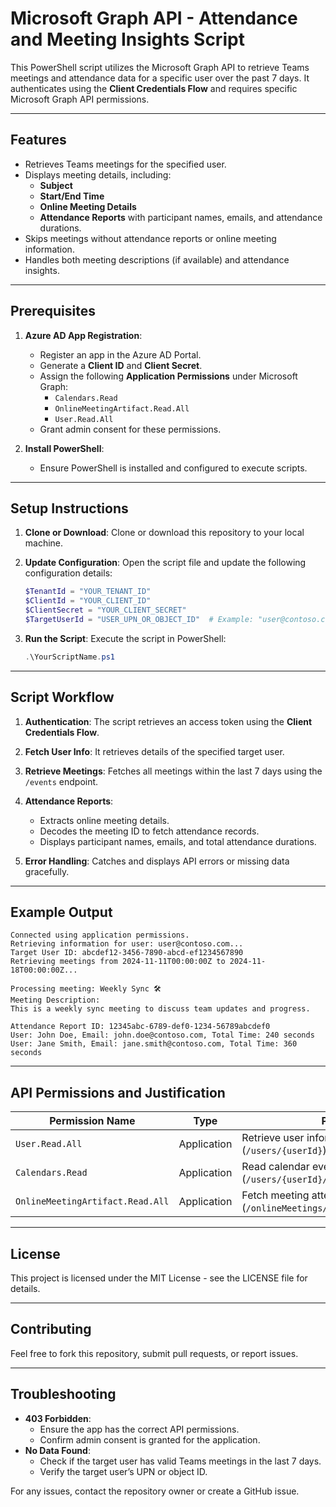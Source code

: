# Microsoft Graph API - Attendance and Meeting Insights Script

This PowerShell script utilizes the Microsoft Graph API to retrieve Teams meetings and attendance data for a specific user over the past 7 days. It authenticates using the **Client Credentials Flow** and requires specific Microsoft Graph API permissions.

---

## Features
- Retrieves Teams meetings for the specified user.
- Displays meeting details, including:
  - **Subject**
  - **Start/End Time**
  - **Online Meeting Details**
  - **Attendance Reports** with participant names, emails, and attendance durations.
- Skips meetings without attendance reports or online meeting information.
- Handles both meeting descriptions (if available) and attendance insights.

---

## Prerequisites

1. **Azure AD App Registration**:
   - Register an app in the Azure AD Portal.
   - Generate a **Client ID** and **Client Secret**.
   - Assign the following **Application Permissions** under Microsoft Graph:
     - `Calendars.Read`
     - `OnlineMeetingArtifact.Read.All`
     - `User.Read.All`
   - Grant admin consent for these permissions.

2. **Install PowerShell**:
   - Ensure PowerShell is installed and configured to execute scripts.

---

## Setup Instructions

1. **Clone or Download**:
   Clone or download this repository to your local machine.

2. **Update Configuration**:
   Open the script file and update the following configuration details:
   ```powershell
   $TenantId = "YOUR_TENANT_ID"
   $ClientId = "YOUR_CLIENT_ID"
   $ClientSecret = "YOUR_CLIENT_SECRET"
   $TargetUserId = "USER_UPN_OR_OBJECT_ID"  # Example: "user@contoso.com"
   ```

3. **Run the Script**:
   Execute the script in PowerShell:
   ```powershell
   .\YourScriptName.ps1
   ```

---

## Script Workflow

1. **Authentication**:
   The script retrieves an access token using the **Client Credentials Flow**.
   
2. **Fetch User Info**:
   It retrieves details of the specified target user.

3. **Retrieve Meetings**:
   Fetches all meetings within the last 7 days using the `/events` endpoint.

4. **Attendance Reports**:
   - Extracts online meeting details.
   - Decodes the meeting ID to fetch attendance records.
   - Displays participant names, emails, and total attendance durations.

5. **Error Handling**:
   Catches and displays API errors or missing data gracefully.

---

## Example Output

```
Connected using application permissions.
Retrieving information for user: user@contoso.com...
Target User ID: abcdef12-3456-7890-abcd-ef1234567890
Retrieving meetings from 2024-11-11T00:00:00Z to 2024-11-18T00:00:00Z...

Processing meeting: Weekly Sync 🛠️
Meeting Description:
This is a weekly sync meeting to discuss team updates and progress.

Attendance Report ID: 12345abc-6789-def0-1234-56789abcdef0
User: John Doe, Email: john.doe@contoso.com, Total Time: 240 seconds
User: Jane Smith, Email: jane.smith@contoso.com, Total Time: 360 seconds
```

---

## API Permissions and Justification

| **Permission Name**              | **Type**      | **Purpose**                                                                   |
|----------------------------------|---------------|-------------------------------------------------------------------------------|
| `User.Read.All`                  | Application   | Retrieve user information (`/users/{userId}`).                                |
| `Calendars.Read`                 | Application   | Read calendar events (`/users/{userId}/events`).                              |
| `OnlineMeetingArtifact.Read.All` | Application   | Fetch meeting attendance reports (`/onlineMeetings/.../attendanceReports`).   |

---

## License
This project is licensed under the MIT License - see the LICENSE file for details.

---

## Contributing
Feel free to fork this repository, submit pull requests, or report issues.

---

## Troubleshooting
- **403 Forbidden**:
  - Ensure the app has the correct API permissions.
  - Confirm admin consent is granted for the application.
- **No Data Found**:
  - Check if the target user has valid Teams meetings in the last 7 days.
  - Verify the target user’s UPN or object ID.

For any issues, contact the repository owner or create a GitHub issue.

